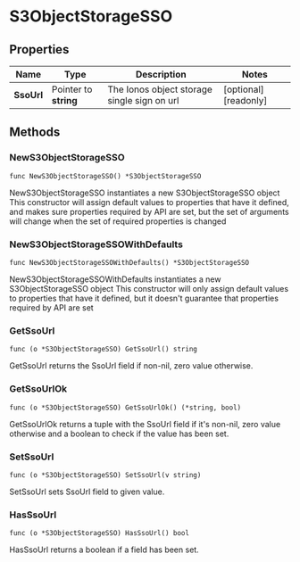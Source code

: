 # S3ObjectStorageSSO

## Properties

|Name | Type | Description | Notes|
|------------ | ------------- | ------------- | -------------|
|**SsoUrl** | Pointer to **string** | The Ionos object storage single sign on url | [optional] [readonly] |

## Methods

### NewS3ObjectStorageSSO

`func NewS3ObjectStorageSSO() *S3ObjectStorageSSO`

NewS3ObjectStorageSSO instantiates a new S3ObjectStorageSSO object
This constructor will assign default values to properties that have it defined,
and makes sure properties required by API are set, but the set of arguments
will change when the set of required properties is changed

### NewS3ObjectStorageSSOWithDefaults

`func NewS3ObjectStorageSSOWithDefaults() *S3ObjectStorageSSO`

NewS3ObjectStorageSSOWithDefaults instantiates a new S3ObjectStorageSSO object
This constructor will only assign default values to properties that have it defined,
but it doesn't guarantee that properties required by API are set

### GetSsoUrl

`func (o *S3ObjectStorageSSO) GetSsoUrl() string`

GetSsoUrl returns the SsoUrl field if non-nil, zero value otherwise.

### GetSsoUrlOk

`func (o *S3ObjectStorageSSO) GetSsoUrlOk() (*string, bool)`

GetSsoUrlOk returns a tuple with the SsoUrl field if it's non-nil, zero value otherwise
and a boolean to check if the value has been set.

### SetSsoUrl

`func (o *S3ObjectStorageSSO) SetSsoUrl(v string)`

SetSsoUrl sets SsoUrl field to given value.

### HasSsoUrl

`func (o *S3ObjectStorageSSO) HasSsoUrl() bool`

HasSsoUrl returns a boolean if a field has been set.


